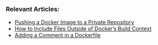 ### Relevant Articles:

- [Pushing a Docker Image to a Private Repository](https://www.baeldung.com/ops/docker-push-image-to-private-repository)
- [How to Include Files Outside of Docker’s Build Context](https://www.baeldung.com/ops/docker-include-files-outside-build-context)
- [Adding a Comment in a Dockerfile](https://www.baeldung.com/ops/docker-dockerfile-comments/)
